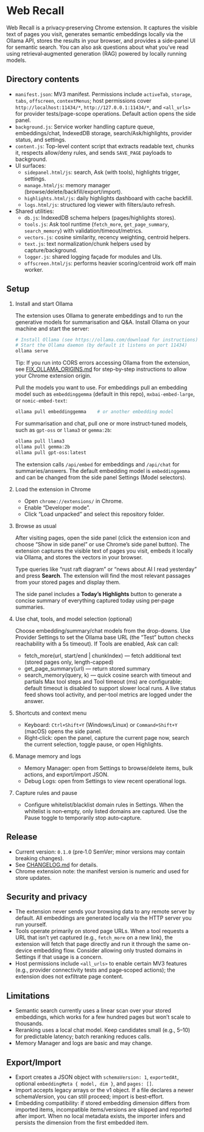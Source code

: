 Web Recall
==========

Web Recall is a privacy‑preserving Chrome extension. It captures the visible
text of pages you visit, generates semantic embeddings locally via the Ollama
API, stores the results in your browser, and provides a side‑panel UI for
semantic search. You can also ask questions about what you’ve read using
retrieval‑augmented generation (RAG) powered by locally running models.

Directory contents
------------------

- `manifest.json`: MV3 manifest. Permissions include `activeTab`, `storage`,
  `tabs`, `offscreen`, `contextMenus`; host permissions cover
  `http://localhost:11434/*`, `http://127.0.0.1:11434/*`, and `<all_urls>` for
  provider tests/page-scope operations. Default action opens the side panel.
- `background.js`: Service worker handling capture queue, embeddings/chat,
  IndexedDB storage, search/Ask/highlights, provider status, and settings.
- `content.js`: Top-level content script that extracts readable text, chunks it,
  respects allow/deny rules, and sends `SAVE_PAGE` payloads to background.
- UI surfaces:
  - `sidepanel.html/js`: search, Ask (with tools), highlights trigger, settings.
  - `manage.html/js`: memory manager (browse/delete/backfill/export/import).
  - `highlights.html/js`: daily highlights dashboard with cache backfill.
  - `logs.html/js`: structured log viewer with filters/auto refresh.
- Shared utilities:
  - `db.js`: IndexedDB schema helpers (pages/highlights stores).
  - `tools.js`: Ask tool runtime (`fetch_more`, `get_page_summary`,
    `search_memory`) with validation/timeout/metrics.
  - `vectors.js`: cosine similarity, recency weighting, centroid helpers.
  - `text.js`: text normalization/chunk helpers used by capture/background.
  - `logger.js`: shared logging façade for modules and UIs.
  - `offscreen.html/js`: performs heavier scoring/centroid work off main worker.

Setup
-----

1. Install and start Ollama

   The extension uses Ollama to generate embeddings and to run the
   generative models for summarisation and Q&A.  Install Ollama on your
   machine and start the server:

   ```bash
   # Install Ollama (see https://ollama.com/download for instructions)
   # Start the Ollama daemon (by default it listens on port 11434)
   ollama serve
   ```

   Tip: If you run into CORS errors accessing Ollama from the extension, see
   [FIX_OLLAMA_ORIGINS.md](./FIX_OLLAMA_ORIGINS.md) for step-by-step instructions
   to allow your Chrome extension origin.

   Pull the models you want to use. For embeddings pull an embedding model such
   as `embeddinggemma` (default in this repo), `mxbai-embed-large`, or
   `nomic-embed-text`:

   ```bash
   ollama pull embeddinggemma    # or another embedding model
   ```

   For summarisation and chat, pull one or more instruct‑tuned models, such as
   `gpt-oss` or `llama3` or `gemma:2b`:

   ```bash
   ollama pull llama3
   ollama pull gemma:2b
   ollama pull gpt-oss:latest
   ```

   The extension calls `/api/embed` for embeddings and `/api/chat` for
   summaries/answers. The default embedding model is `embeddinggemma` and can be
   changed from the side panel Settings (Model selectors).

2. Load the extension in Chrome

   * Open `chrome://extensions/` in Chrome.
   * Enable “Developer mode”.
   * Click “Load unpacked” and select this repository folder.

3. Browse as usual

   After visiting pages, open the side panel (click the extension icon and
   choose “Show in side panel” or use Chrome’s side panel button).  The
   extension captures the visible text of pages you visit, embeds it
   locally via Ollama, and stores the vectors in your browser.

   Type queries like “rust raft diagram” or “news about AI I read
   yesterday” and press **Search**.  The extension will find the most
   relevant passages from your stored pages and display them.

   The side panel includes a **Today’s Highlights** button to generate a concise
   summary of everything captured today using per‑page summaries.

4. Use chat, tools, and model selection (optional)

   Choose embedding/summary/chat models from the drop-downs. Use Provider
   Settings to set the Ollama base URL (the “Test” button checks reachability with a 5s timeout).
   If Tools are enabled, Ask can call:
   - fetch_more(url, start/end | chunkIndex) — fetch additional text (stored pages only, length-capped)
   - get_page_summary(url) — return stored summary
   - search_memory(query, k) — quick cosine search with timeout and partials
   Max tool steps and Tool timeout (ms) are configurable; default timeout is disabled to support slower local runs.
   A live status feed shows tool activity, and per-tool metrics are logged under the answer.

5. Shortcuts and context menu

   - Keyboard: `Ctrl+Shift+Y` (Windows/Linux) or `Command+Shift+Y` (macOS) opens
     the side panel.
   - Right‑click: open the panel, capture the current page now, search the
     current selection, toggle pause, or open Highlights.

6. Manage memory and logs

   - Memory Manager: open from Settings to browse/delete items, bulk actions,
     and export/import JSON.
   - Debug Logs: open from Settings to view recent operational logs.

7. Capture rules and pause

   - Configure whitelist/blacklist domain rules in Settings. When the whitelist
     is non‑empty, only listed domains are captured. Use the Pause toggle to
     temporarily stop auto‑capture.

Release
-------

- Current version: `0.1.0` (pre‑1.0 SemVer; minor versions may contain breaking changes).
- See [CHANGELOG.md](./CHANGELOG.md) for details.
- Chrome extension note: the manifest version is numeric and used for store updates.


Security and privacy
--------------------

* The extension never sends your browsing data to any remote server by default.
  All embeddings are generated locally via the HTTP server you run yourself.
* Tools operate primarily on stored page URLs. When a tool requests a URL that
  isn’t yet captured (e.g., `fetch_more` on a new link), the extension will
  fetch that page directly and run it through the same on-device embedding flow.
  Consider allowing only trusted domains in Settings if that usage is a concern.
* Host permissions include `<all_urls>` to enable certain MV3 features
  (e.g., provider connectivity tests and page‑scoped actions); the extension
  does not exfiltrate page content.

Limitations
-----------

* Semantic search currently uses a linear scan over your stored embeddings,
  which works for a few hundred pages but won’t scale to thousands.
* Reranking uses a local chat model. Keep candidates small (e.g., 5–10) for
  predictable latency; batch reranking reduces calls.
* Memory Manager and logs are basic and may change.

Export/Import
--------------
- Export creates a JSON object with `schemaVersion: 1`, `exportedAt`, optional `embeddingMeta { model, dim }`, and `pages: []`.
- Import accepts legacy arrays or the v1 object. If a file declares a newer schemaVersion, you can still proceed; import is best‑effort.
- Embedding compatibility: if stored embedding dimension differs from imported items, incompatible items/versions are skipped and reported after import. When no local metadata exists, the importer infers and persists the dimension from the first embedded item.
